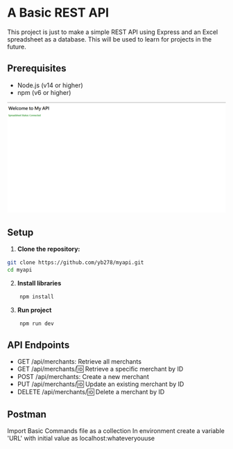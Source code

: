 # A Basic REST API

This project is just to make a simple REST API using Express and an Excel spreadsheet as a database. This will be used to learn for projects in the future.

## Prerequisites

- Node.js (v14 or higher)
- npm (v6 or higher)

![image](/Images/Status%20Page.png)

## Setup

1. **Clone the repository:**

```sh
git clone https://github.com/yb278/myapi.git
cd myapi
```

2. **Install libraries** 

```sh 
    npm install
```

3. **Run project** 

```sh 
    npm run dev
```

## API Endpoints

- GET /api/merchants: Retrieve all merchants
- GET /api/merchants/:id: Retrieve a specific merchant by ID
- POST /api/merchants: Create a new merchant
- PUT /api/merchants/:id: Update an existing merchant by ID
- DELETE /api/merchants/:id: Delete a merchant by ID

## Postman
Import Basic Commands file as a collection
In environment create a variable 'URL' with initial value as localhost:whateveryouuse